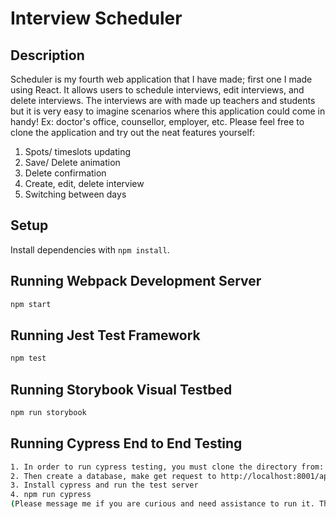 # Interview Scheduler

## Description

Scheduler is my fourth web application that I have made; first one I made using React. It allows users to schedule interviews, edit interviews, and delete interviews. The interviews are with made up teachers and students but it is very easy to imagine scenarios where this application could come in handy! Ex: doctor's office, counsellor, employer, etc. Please feel free to clone the application and try out the neat features yourself:
1. Spots/ timeslots updating
2. Save/ Delete animation
3. Delete confirmation
4. Create, edit, delete interview
5. Switching between days

## Setup

Install dependencies with `npm install`.

## Running Webpack Development Server

```sh
npm start
```

## Running Jest Test Framework

```sh
npm test
```

## Running Storybook Visual Testbed

```sh
npm run storybook
```
## Running Cypress End to End Testing

```sh
1. In order to run cypress testing, you must clone the directory from: https://github.com/lighthouse-labs/scheduler-api
2. Then create a database, make get request to http://localhost:8001/api/debug/reset
3. Install cypress and run the test server
4. npm run cypress
(Please message me if you are curious and need assistance to run it. This automated testing will go through the whole user flow of Scheduler and test that everything functions)
```
